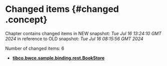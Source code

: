 # Changed items {#changed .concept}

Chapter contains changed items in NEW snapshot: *Tue Jul 16 13:24:10 GMT 2024* in reference to OLD snapshot: *Tue Jul 16 08:15:56 GMT 2024*

Number of changed items: 6

-   **[tibco.bwce.sample.binding.rest.BookStore](../changed/tibco.bwce.sample.binding.rest.BookStore/files.md)**  


